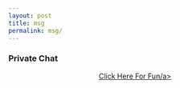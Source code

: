 ```yaml
---
layout: post
title: msg
permalink: msg/
---
```


<div class="jumbotron">
  <h3>Private Chat</h3>
<center><a class="btn btn-primary btn-lg" href="http://www.enyusu.com/desifun/" role="button">Click Here For Fun/a><br/>
</center></p>
</div>
